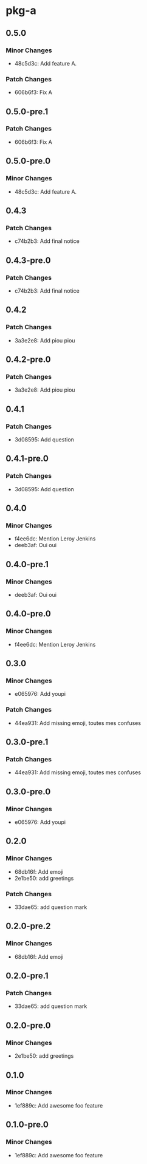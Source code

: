 # pkg-a

## 0.5.0

### Minor Changes

- 48c5d3c: Add feature A.

### Patch Changes

- 606b6f3: Fix A

## 0.5.0-pre.1

### Patch Changes

- 606b6f3: Fix A

## 0.5.0-pre.0

### Minor Changes

- 48c5d3c: Add feature A.

## 0.4.3

### Patch Changes

- c74b2b3: Add final notice

## 0.4.3-pre.0

### Patch Changes

- c74b2b3: Add final notice

## 0.4.2

### Patch Changes

- 3a3e2e8: Add piou piou

## 0.4.2-pre.0

### Patch Changes

- 3a3e2e8: Add piou piou

## 0.4.1

### Patch Changes

- 3d08595: Add question

## 0.4.1-pre.0

### Patch Changes

- 3d08595: Add question

## 0.4.0

### Minor Changes

- f4ee6dc: Mention Leroy Jenkins
- deeb3af: Oui oui

## 0.4.0-pre.1

### Minor Changes

- deeb3af: Oui oui

## 0.4.0-pre.0

### Minor Changes

- f4ee6dc: Mention Leroy Jenkins

## 0.3.0

### Minor Changes

- e065976: Add youpi

### Patch Changes

- 44ea931: Add missing emoji, toutes mes confuses

## 0.3.0-pre.1

### Patch Changes

- 44ea931: Add missing emoji, toutes mes confuses

## 0.3.0-pre.0

### Minor Changes

- e065976: Add youpi

## 0.2.0

### Minor Changes

- 68db16f: Add emoji
- 2e1be50: add greetings

### Patch Changes

- 33dae65: add question mark

## 0.2.0-pre.2

### Minor Changes

- 68db16f: Add emoji

## 0.2.0-pre.1

### Patch Changes

- 33dae65: add question mark

## 0.2.0-pre.0

### Minor Changes

- 2e1be50: add greetings

## 0.1.0

### Minor Changes

- 1ef889c: Add awesome foo feature

## 0.1.0-pre.0

### Minor Changes

- 1ef889c: Add awesome foo feature
